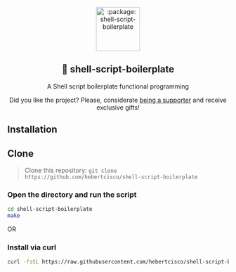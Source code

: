 <p align="center">
 <img width="100px" src="https://raw.githubusercontent.com/hebertcisco/shell-script-boilerplate/master/.github/images/favicon512x512-shell-script.png" align="center" alt=":package: shell-script-boilerplate" />
 <h2 align="center">📜 shell-script-boilerplate</h2>
 <p align="center">A Shell script boilerplate functional programming</p>
</p>

<p align="center">Did you like the project? Please, considerate <a href="https://github.com/hebertcisco/hebertcisco/blob/main/.github/patreon.md">being a supporter</a> and receive exclusive gifts!
 </p>

## Installation

## Clone

> Clone this repository: `git clone https://github.com/hebertcisco/shell-script-boilerplate`

### Open the directory and run the script

```bash
cd shell-script-boilerplate
make
```

OR

### Install via curl

```bash
curl -fsSL https://raw.githubusercontent.com/hebertcisco/shell-script-boilerplate/master/install.sh | sh
```
